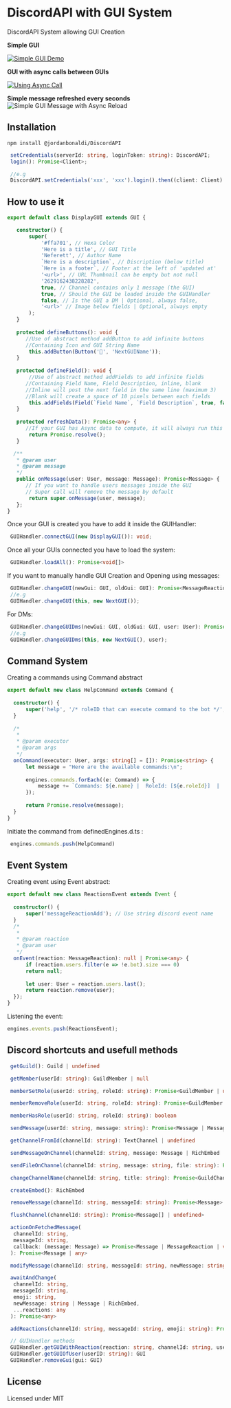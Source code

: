 
# DiscordAPI with GUI System

DiscordAPI System allowing GUI Creation

**Simple GUI**

[![Simple GUI Demo](https://img.youtube.com/vi/3-WWoTjsgwY/0.jpg)](https://youtu.be/3-WWoTjsgwY)

**GUI with async calls between GUIs**

[![Using Async Call](https://img.youtube.com/vi/fnshn4kfrh8/0.jpg)](https://youtu.be/fnshn4kfrh8)

**Simple message refreshed every seconds**
![Simple GUI Message with Async Reload](https://i.imgur.com/wfSsbGF.png)

## Installation

`npm install @jordanbonaldi/DiscordAPI`

```typescript
 setCredentials(serverId: string, loginToken: string): DiscordAPI;
 login(): Promise<Client>;

 //e.g
 DiscordAPI.setCredentials('xxx', 'xxx').login().then((client: Client) => ...);
```

## How to use it

   ```typescript
  export default class DisplayGUI extends GUI {  
 
	  constructor() {  
		  super(  
			  '#ffa701', // Hexa Color 
			  'Here is a title', // GUI Title
			  'Neferett', // Author Name 
			  `Here is a description`, // Discription (below title)  
			  `Here is a footer`, // Footer at the left of 'updated at'  
			  '<url>', // URL Thumbnail can be empty but not null  
			  '2629162438228282',  
			  true, // Channel contains only 1 message (the GUI) 
			  true, // Should the GUI be loaded inside the GUIHandler
			  false, // Is the GUI a DM | Optional, always false,
			  '<url>' // Image below fields | Optional, always empty
		  );  
	  }  
	  
	  protected defineButtons(): void {
	     //Use of abstract method addButton to add infinite buttons
	     //Containing Icon and GUI String Name
		  this.addButton(Button('💎', 'NextGUIName'));  
	  } 
	   
	  protected defineField(): void {  
	  	  //Use of abstract method addFields to add infinite fields
	     //Containing Field Name, Field Description, inline, blank
	     //Inline will post the next field in the same line (maximum 3)
	     //Blank will create a space of 10 pixels between each fields
		  this.addFields(Field(`Field Name`, `Field Description`, true, false));  
	  }  
	  
	  protected refreshData(): Promise<any> {
	     //If your GUI has Async data to compute, it will always run this method
		  return Promise.resolve();  
	  }

	 /**  
	  * @param user  
	  * @param message  
	  */
	  public onMessage(user: User, message: Message): Promise<Message> {
	     // If you want to handle users messages inside the GUI
	     // Super call will remove the message by default
		  return super.onMessage(user, message); 
	  };
}
```

Once your GUI is created you have to add it inside the GUIHandler:

```typescript
 GUIHandler.connectGUI(new DisplayGUI()): void;
```

Once all your GUIs connected you have to load the system:
```typescript
 GUIHandler.loadAll(): Promise<void[]>
```

If you want to manually handle GUI Creation and Opening using messages:

```typescript
 GUIHandler.changeGUI(newGui: GUI, oldGui: GUI): Promise<MessageReaction[]>
 //e.g
 GUIHandler.changeGUI(this, new NextGUI());
```

For DMs:

```typescript
 GUIHandler.changeGUIDms(newGui: GUI, oldGui: GUI, user: User): Promise<Message>
 //e.g
 GUIHandler.changeGUIDms(this, new NextGUI(), user);
```

## Command System

Creating a commands using Command abstract
```typescript
export default new class HelpCommand extends Command {  
  
  constructor() {  
	  super('help', '/* roleID that can execute command to the bot */', '/help');  
  }  
  
  /*  
   *
   * @param executor  
   * @param args  
   */  
  onCommand(executor: User, args: string[] = []): Promise<string> {  
	  let message = "Here are the available commands:\n";  
	  
	  engines.commands.forEach((e: Command) => {  
		  message += `Commands: ${e.name} |  RoleId: [${e.roleId}]  |  Usage: ${e.help}\n`;  
	  });  
	  
	  return Promise.resolve(message);  
  }  
}
```

Initiate the command from definedEngines.d.ts :
```typescript
 engines.commands.push(HelpCommand)
```

## Event System

Creating event using Event abstract:
```typescript
export default new class ReactionsEvent extends Event {  
  
  constructor() {  
	  super('messageReactionAdd'); // Use string discord event name 
  }  
  /* 
   * 
   * @param reaction 
   * @param user 
   */  
  onEvent(reaction: MessageReaction): null | Promise<any> {  
	  if (reaction.users.filter(e => !e.bot).size === 0)  
	  return null;  
	  
	  let user: User = reaction.users.last();  
	  return reaction.remove(user);  
  }); 
}
```

Listening the event:
```typescript
engines.events.push(ReactionsEvent);
```

## Discord shortcuts and usefull methods

```typescript
 getGuild(): Guild | undefined

 getMember(userId: string): GuildMember | null

 memberSetRole(userId: string, roleId: string): Promise<GuildMember | undefined>

 memberRemoveRole(userId: string, roleId: string): Promise<GuildMember | undefined>

 memberHasRole(userId: string, roleId: string): boolean

 sendMessage(userId: string, message: string): Promise<Message | Message[]> | null

 getChannelFromId(channelId: string): TextChannel | undefined

 sendMessageOnChannel(channelId: string, message: Message | RichEmbed | string): Promise<Message | Message[]>

 sendFileOnChannel(channelId: string, message: string, file: string): Promise<Message | Message[]> | null

 changeChannelName(channelId: string, title: string): Promise<GuildChannel>

 createEmbed(): RichEmbed

 removeMessage(channelId: string, messageId: string): Promise<Message> | null

 flushChannel(channelId: string): Promise<Message[] | undefined>

 actionOnFetchedMessage(  
  channelId: string,  
  messageId: string,  
  callback: (message: Message) => Promise<Message | MessageReaction | void>  
 ): Promise<Message | any>

 modifyMessage(channelId: string, messageId: string, newMessage: string | RichEmbed | Message): Promise<Message> | null

 awaitAndChange(  
  channelId: string,  
  messageId: string,  
  emoji: string,  
  newMessage: string | Message | RichEmbed,  
  ...reactions: any  
 ): Promise<any>

 addReactions(channelId: string, messageId: string, emoji: string): Promise<any> | null

 // GUIHandler methods
 GUIHandler.getGUIWithReaction(reaction: string, channelId: string, userID ?: string): GUI | null
 GUIHandler.getGUIOfUser(userID: string): GUI
 GUIHandler.removeGui(gui: GUI)

```

## License

Licensed under MIT
